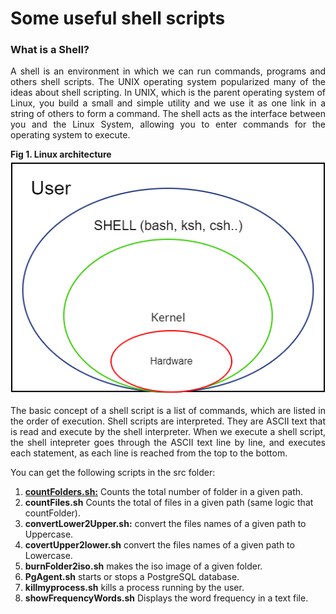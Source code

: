 # Some useful shell scripts

<h3>What is a Shell?</h3>
<p align="justify">
A shell is an environment in which we can run commands, programs and others shell scripts. The UNIX operating system popularized many of the ideas about shell scripting.
In UNIX, which is the parent operating system of Linux, you build a small and simple utility and we use it as one link in a string of others to form a command.
The shell acts as the interface between you and the Linux System, allowing you to enter commands for the operating system to execute.
</p>
<div><b>Fig 1. Linux architecture</b></div>
<img src="images/unix_shells.png"/>
<p align="justify">
The basic concept of a shell script is a list of commands, which are listed in the order of execution.
Shell scripts are interpreted. They are ASCII text that is read and execute by the shell interpreter.
When we execute a shell script, the shell intepreter goes through the ASCII text line by line, and executes each statement, as each line is reached from the top to the bottom.
</p>
<p align="justify">
You can get the following scripts in the src folder:
</p>
<p>
<ol>
<li><b><a href="src/countFolders.sh">countFolders.sh:</a></b> Counts the total number of folder in a given path.</li>
<li><b>countFiles.sh</b> Counts the total of files in a given path (same logic that countFolder).</li>
<li><b>convertLower2Upper.sh:</b> convert the files names of a given path to Uppercase.</li>
<li><b>covertUpper2lower.sh</b> convert the files names of a given path to Lowercase.</li>
<li><b>burnFolder2iso.sh</b> makes the iso image of a given folder.</li>
<li><b>PgAgent.sh</b> starts or stops a PostgreSQL database.</li>
<li><b>killmyprocess.sh</b> kills a process running by the user.</li>
<li><b>showFrequencyWords.sh</b> Displays the word frequency in a text file.</li>
</ol>
</p>
